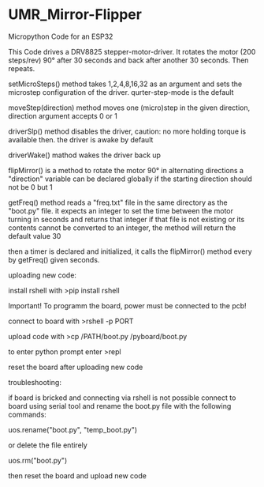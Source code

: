 # UMR_Mirror-Flipper
Micropython Code for an ESP32


This Code drives a DRV8825 stepper-motor-driver.
It rotates the motor (200 steps/rev) 90° after 30 seconds and back after another 30 seconds. Then repeats.


setMicroSteps() method takes 1,2,4,8,16,32 as an argument and sets the microstep configuration of the driver.
qurter-step-mode is the default


moveStep(direction) method moves one (micro)step in the given direction, direction argument accepts 0 or 1


driverSlp() method disables the driver, caution: no more holding torque is available then.
the driver is awake by default


driverWake() mathod wakes the driver back up


flipMirror() is a method to rotate the motor 90° in alternating directions
a "direction" variable can be declared globally if the starting direction should not be 0 but 1


getFreq() method reads a "freq.txt" file in the same directory as the "boot.py" file.
it expects an integer to set the time between the motor turning in seconds and returns that integer
if that file is not existing or its contents cannot be converted to an integer, the method will return the default value 30


then a timer is declared and initialized, it calls the flipMirror() method every by getFreq() given seconds.



uploading new code:

install rshell with >pip install rshell

Important! To programm the board, power must be connected to the pcb!

connect to board with >rshell -p PORT

upload code with >cp /PATH/boot.py /pyboard/boot.py

to enter python prompt enter >repl

reset the board after uploading new code



troubleshooting:

if board is bricked and connecting via rshell is not possible
connect to board using serial tool and
rename the boot.py file with the following commands:

uos.rename("boot.py", "temp_boot.py")

or delete the file entirely

uos.rm("boot.py")

then reset the board and upload new code


